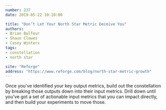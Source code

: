 ```yaml
---
number: 237
date: 2019-05-22 10:10:00

title: "Don’t Let Your North Star Metric Deceive You"
authors:
- Brian Balfour
- Shaun Clowes
- Casey Winters
tags:
- constellation
- north star

site: "Reforge"
address: "https://www.reforge.com/blog/north-star-metric-growth"
---
```


Once you’ve identified your key output metrics, build out the constellation by breaking those outputs down into their input metrics. Drill down until you’ve got a set of actionable input metrics that you can impact directly, and then build your experiments to move those.

